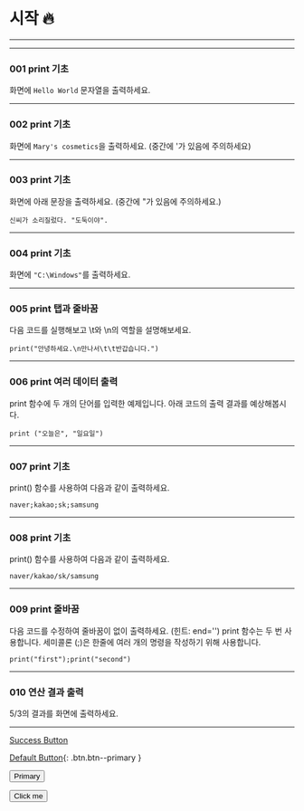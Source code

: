 # 시작 🔥

---
---

### 001 print 기초

화면에 `Hello World` 문자열을 출력하세요.

---

### 002 print 기초

화면에 `Mary's cosmetics`을 출력하세요. (중간에 '가 있음에 주의하세요)

---

### 003 print 기초

화면에 아래 문장을 출력하세요. (중간에 "가 있음에 주의하세요.)

    신씨가 소리질렀다. "도둑이야".
    
 ---   

### 004 print 기초

화면에 `"C:\Windows"`를 출력하세요.

---

### 005 print 탭과 줄바꿈

다음 코드를 실행해보고 \\t와 \\n의 역할을 설명해보세요.

    print("안녕하세요.\n만나서\t\t반갑습니다.")

 ---   

### 006 print 여러 데이터 출력

print 함수에 두 개의 단어를 입력한 예제입니다. 아래 코드의 출력 결과를 예상해봅시다.

    print ("오늘은", "일요일")

 ---   

### 007 print 기초

print() 함수를 사용하여 다음과 같이 출력하세요.

    naver;kakao;sk;samsung

   --- 

### 008 print 기초

print() 함수를 사용하여 다음과 같이 출력하세요.

    naver/kakao/sk/samsung

   --- 

### 009 print 줄바꿈

다음 코드를 수정하여 줄바꿈이 없이 출력하세요. (힌트: end='') print 함수는 두 번 사용합니다. 세미콜론 (;)은 한줄에 여러 개의 명령을 작성하기 위해 사용합니다.

    print("first");print("second")

   --- 

### 010 연산 결과 출력

5/3의 결과를 화면에 출력하세요.

---



<a href="#" class="btn--success">Success Button</a>

[Default Button](#){: .btn.btn--primary }

<button type="button" class="btn btn-primary" href="#">Primary</button>

<button name="button" onclick="http://www.google.com">Click me</button>